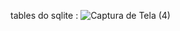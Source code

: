 tables do sqlite :
![Captura de Tela (4)](https://github.com/user-attachments/assets/ce16b098-a958-4d16-b19e-1e1e61dddbf5)
